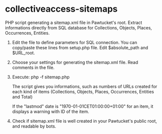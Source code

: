 # collectiveaccess-sitemaps
PHP script generating a sitemap.xml file in Pawtucket's root.
Extract informations directly from SQL database for Collections, Objects, Places, Occurrences, Entities.

1. Edit the file to define parameters for SQL connection. You can copy/paste these lines from setup.php file.
   Edit $absolute_path and $URL_root.

2. Choose your settings for generating the sitemap.xml file. Read comments in the file.

3. Execute: php -f sitemap.php

   The script gives you informations, such as numbers of URLs created for each kind of items (Collections, Objects, Places, Occurrences, Entities and Total)

   If the "lastmod" date is "1970-01-01CET01:00:00+01:00" for an item, it displays a warning with ID of the item.

4. Check if sitemap.xml file is well created in your Pawtucket's public root, and readable by bots.
